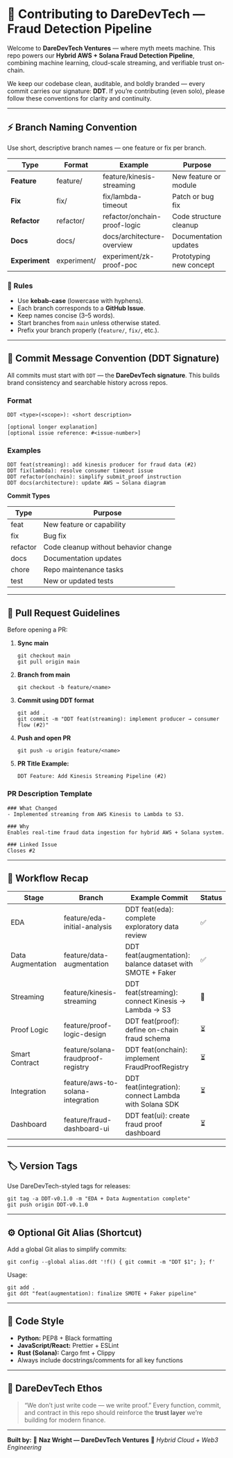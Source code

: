 
# 🧱 Contributing to DareDevTech — Fraud Detection Pipeline

Welcome to **DareDevTech Ventures** — where myth meets machine.
This repo powers our **Hybrid AWS + Solana Fraud Detection Pipeline**, combining machine learning, cloud-scale streaming, and verifiable trust on-chain.

We keep our codebase clean, auditable, and boldly branded — every commit carries our signature: **DDT**.
If you’re contributing (even solo), please follow these conventions for clarity and continuity.

---

## ⚡️ Branch Naming Convention

Use short, descriptive branch names — one feature or fix per branch.

| Type           | Format                           | Example                      | Purpose                 |
| -------------- | -------------------------------- | ---------------------------- | ----------------------- |
| **Feature**    | feature/<short-descriptive-name> | feature/kinesis-streaming    | New feature or module   |
| **Fix**        | fix/<bug-or-issue>               | fix/lambda-timeout           | Patch or bug fix        |
| **Refactor**   | refactor/<component>             | refactor/onchain-proof-logic | Code structure cleanup  |
| **Docs**       | docs/<topic>                     | docs/architecture-overview   | Documentation updates   |
| **Experiment** | experiment/<idea>                | experiment/zk-proof-poc      | Prototyping new concept |

### 🧭 Rules

* Use **kebab-case** (lowercase with hyphens).
* Each branch corresponds to a **GitHub Issue**.
* Keep names concise (3–5 words).
* Start branches from `main` unless otherwise stated.
* Prefix your branch properly (`feature/`, `fix/`, etc.).

---

## 💬 Commit Message Convention (DDT Signature)

All commits must start with `DDT` — the **DareDevTech signature**.
This builds brand consistency and searchable history across repos.

### Format

```
DDT <type>(<scope>): <short description>

[optional longer explanation]
[optional issue reference: #<issue-number>]
```

### Examples

```
DDT feat(streaming): add kinesis producer for fraud data (#2)
DDT fix(lambda): resolve consumer timeout issue
DDT refactor(onchain): simplify submit_proof instruction
DDT docs(architecture): update AWS → Solana diagram
```

**Commit Types**

| Type     | Purpose                              |
| -------- | ------------------------------------ |
| feat     | New feature or capability            |
| fix      | Bug fix                              |
| refactor | Code cleanup without behavior change |
| docs     | Documentation updates                |
| chore    | Repo maintenance tasks               |
| test     | New or updated tests                 |

---

## 🧱 Pull Request Guidelines

Before opening a PR:

1. **Sync main**

   ```
   git checkout main
   git pull origin main
   ```
2. **Branch from main**

   ```
   git checkout -b feature/<name>
   ```
3. **Commit using DDT format**

   ```
   git add .
   git commit -m "DDT feat(streaming): implement producer → consumer flow (#2)"
   ```
4. **Push and open PR**

   ```
   git push -u origin feature/<name>
   ```
5. **PR Title Example:**

   ```
   DDT Feature: Add Kinesis Streaming Pipeline (#2)
   ```

### PR Description Template

```
### What Changed
- Implemented streaming from AWS Kinesis to Lambda to S3.

### Why
Enables real-time fraud data ingestion for hybrid AWS + Solana system.

### Linked Issue
Closes #2
```

---

## 🧠 Workflow Recap

| Stage             | Branch                             | Example Commit                                             | Status |
| ----------------- | ---------------------------------- | ---------------------------------------------------------- | ------ |
| EDA               | feature/eda-initial-analysis       | DDT feat(eda): complete exploratory data review            | ✅      |
| Data Augmentation | feature/data-augmentation          | DDT feat(augmentation): balance dataset with SMOTE + Faker | ✅      |
| Streaming         | feature/kinesis-streaming          | DDT feat(streaming): connect Kinesis → Lambda → S3         | 🚧     |
| Proof Logic       | feature/proof-logic-design         | DDT feat(proof): define on-chain fraud schema              | ⏳      |
| Smart Contract    | feature/solana-fraudproof-registry | DDT feat(onchain): implement FraudProofRegistry            | ⏳      |
| Integration       | feature/aws-to-solana-integration  | DDT feat(integration): connect Lambda with Solana SDK      | ⏳      |
| Dashboard         | feature/fraud-dashboard-ui         | DDT feat(ui): create fraud proof dashboard                 | ⏳      |

---

## 🏷️ Version Tags

Use DareDevTech-styled tags for releases:

```
git tag -a DDT-v0.1.0 -m "EDA + Data Augmentation complete"
git push origin DDT-v0.1.0
```

---

## ⚙️ Optional Git Alias (Shortcut)

Add a global Git alias to simplify commits:

```
git config --global alias.ddt '!f() { git commit -m "DDT $1"; }; f'
```

Usage:

```
git add .
git ddt "feat(augmentation): finalize SMOTE + Faker pipeline"
```

---

## 🧩 Code Style

* **Python:** PEP8 + Black formatting
* **JavaScript/React:** Prettier + ESLint
* **Rust (Solana):** Cargo fmt + Clippy
* Always include docstrings/comments for all key functions

---

## 🌟 DareDevTech Ethos

> “We don’t just write code — we write proof.”
> Every function, commit, and contract in this repo should reinforce the **trust layer** we’re building for modern finance.

---

**Built by:**
🧠 **Naz Wright — DareDevTech Ventures**
📍 *Hybrid Cloud + Web3 Engineering*

